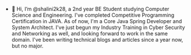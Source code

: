 - 👋 Hi, I’m @shalini2k28, a 2nd year BE Student studying Computer Science and Engineering. I've completed Competitive Programming Certification in JAVA. As of now, I'm a Core Java Spring Developer and System Architect. I've just begun my Industry Training in Cyber Security and Networking as well, and looking forward to work in the same domain. I've been writing technical blogs and articles since a year now, but no major.


<!---
shalini2k28/shalini2k28 is a ✨ special ✨ repository because its `README.md` (this file) appears on your GitHub profile.
You can click the Preview link to take a look at your changes.
--->

